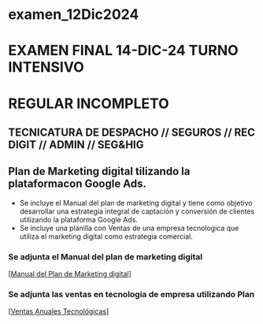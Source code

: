 # examen_12Dic2024
   # EXAMEN FINAL 14-DIC-24 TURNO INTENSIVO
   # REGULAR INCOMPLETO
   ## TECNICATURA DE DESPACHO // SEGUROS // REC DIGIT // ADMIN // SEG&HIG
   
   ## Plan de Marketing digital tilizando la plataformacon Google Ads.

   * Se incluye el Manual del plan de marketing digital y tiene como objetivo desarrollar una estrategia integral de captación y conversión de clientes utilizando la plataforma Google Ads.
   * Se incluye una planilla con Ventas de una empresa tecnologica que utiliza el marketing digital como estrategia comercial.
   
   ### Se adjunta el Manual del plan de marketing digital
   [[Manual del Plan de Marketing digital](https://docs.google.com/document/d/1AFY5graPe6D9y3LJzqfmyKP_pEnKM2tgI6wXys5r6h4/edit?tab=t.wq5ejxygjog9)]
   
   ### Se adjunta las ventas en tecnología de empresa utilizando Plan
   [[Ventas Anuales Tecnológicas](https://docs.google.com/spreadsheets/d/156Ik22ZQNz7h6ML0JXUnQ2hAWFgPuIq0W2pjW8JkqD4/edit?gid=0#gid=0)]
